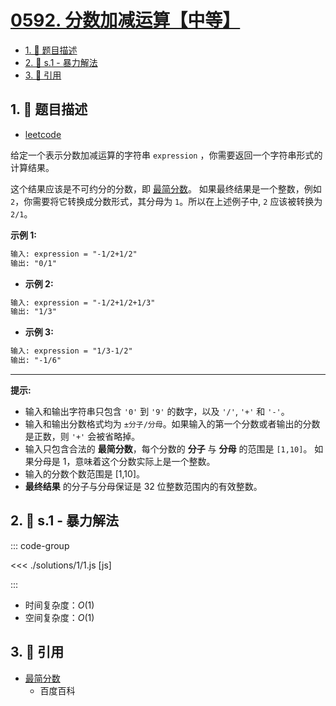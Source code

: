 # [0592. 分数加减运算【中等】](https://github.com/tnotesjs/TNotes.leetcode/tree/main/notes/0592.%20%E5%88%86%E6%95%B0%E5%8A%A0%E5%87%8F%E8%BF%90%E7%AE%97%E3%80%90%E4%B8%AD%E7%AD%89%E3%80%91)

<!-- region:toc -->

- [1. 📝 题目描述](#1--题目描述)
- [2. 🎯 s.1 - 暴力解法](#2--s1---暴力解法)
- [3. 🔗 引用](#3--引用)

<!-- endregion:toc -->

## 1. 📝 题目描述

- [leetcode](https://leetcode.cn/problems/fraction-addition-and-subtraction/)

给定一个表示分数加减运算的字符串 `expression` ，你需要返回一个字符串形式的计算结果。

这个结果应该是不可约分的分数，即 [最简分数][1]。 如果最终结果是一个整数，例如 `2`，你需要将它转换成分数形式，其分母为 `1`。所以在上述例子中, `2` 应该被转换为 `2/1`。

**示例 1:**

```txt
输入: expression = "-1/2+1/2"
输出: "0/1"
```

- **示例 2:**

```txt
输入: expression = "-1/2+1/2+1/3"
输出: "1/3"
```

- **示例 3:**

```txt
输入: expression = "1/3-1/2"
输出: "-1/6"
```

---

**提示:**

- 输入和输出字符串只包含 `'0'` 到 `'9'` 的数字，以及 `'/'`, `'+'` 和 `'-'`。
- 输入和输出分数格式均为 `±分子/分母`。如果输入的第一个分数或者输出的分数是正数，则 `'+'` 会被省略掉。
- 输入只包含合法的 **最简分数**，每个分数的 **分子** 与 **分母** 的范围是 `[1,10]`。 如果分母是 1，意味着这个分数实际上是一个整数。
- 输入的分数个数范围是 [1,10]。
- **最终结果** 的分子与分母保证是 32 位整数范围内的有效整数。

## 2. 🎯 s.1 - 暴力解法

::: code-group

<<< ./solutions/1/1.js [js]

:::

- 时间复杂度：$O(1)$
- 空间复杂度：$O(1)$

## 3. 🔗 引用

- [最简分数][1]
  - 百度百科

[1]: https://baike.baidu.com/item/%E6%9C%80%E7%AE%80%E5%88%86%E6%95%B0
